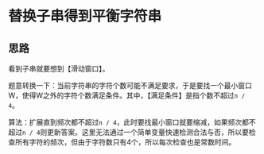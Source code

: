# 替换子串得到平衡字符串

## 思路

看到子串就要想到【滑动窗口】。

题意转换一下：当前字符串的字符个数可能不满足要求，于是要找一个最小窗口W，使得W之外的字符个数满足条件。其中，【满足条件】是指个数不超过`n / 4`。

算法：扩展直到频次都不超过`n / 4`，此时要找最小窗口就要缩减，如果频次都不超过`n / 4`则更新答案。这里无法通过一个简单变量快速检测合法与否，所以要检查所有字符的频次，但由于字符数只有4个，所以每次检查也是常数时间。
